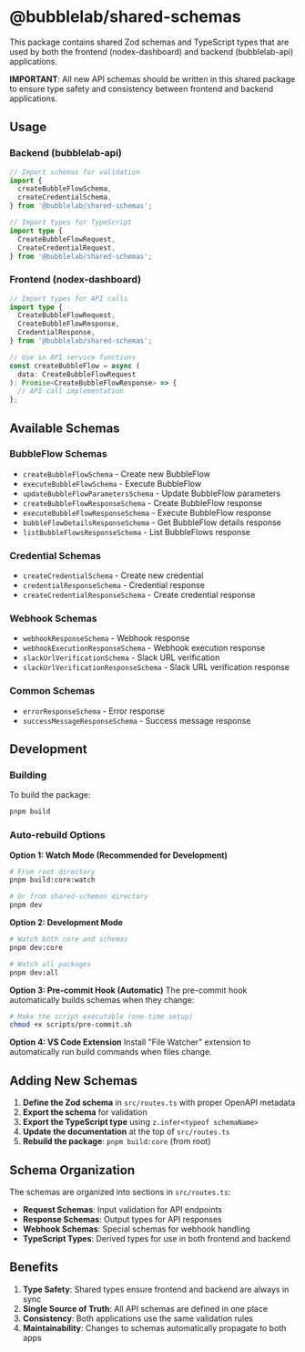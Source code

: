 # @bubblelab/shared-schemas

This package contains shared Zod schemas and TypeScript types that are used by both the frontend (nodex-dashboard) and backend (bubblelab-api) applications.

**IMPORTANT**: All new API schemas should be written in this shared package to ensure type safety and consistency between frontend and backend applications.

## Usage

### Backend (bubblelab-api)

```typescript
// Import schemas for validation
import {
  createBubbleFlowSchema,
  createCredentialSchema,
} from '@bubblelab/shared-schemas';

// Import types for TypeScript
import type {
  CreateBubbleFlowRequest,
  CreateCredentialRequest,
} from '@bubblelab/shared-schemas';
```

### Frontend (nodex-dashboard)

```typescript
// Import types for API calls
import type {
  CreateBubbleFlowRequest,
  CreateBubbleFlowResponse,
  CredentialResponse,
} from '@bubblelab/shared-schemas';

// Use in API service functions
const createBubbleFlow = async (
  data: CreateBubbleFlowRequest
): Promise<CreateBubbleFlowResponse> => {
  // API call implementation
};
```

## Available Schemas

### BubbleFlow Schemas

- `createBubbleFlowSchema` - Create new BubbleFlow
- `executeBubbleFlowSchema` - Execute BubbleFlow
- `updateBubbleFlowParametersSchema` - Update BubbleFlow parameters
- `createBubbleFlowResponseSchema` - Create BubbleFlow response
- `executeBubbleFlowResponseSchema` - Execute BubbleFlow response
- `bubbleFlowDetailsResponseSchema` - Get BubbleFlow details response
- `listBubbleFlowsResponseSchema` - List BubbleFlows response

### Credential Schemas

- `createCredentialSchema` - Create new credential
- `credentialResponseSchema` - Credential response
- `createCredentialResponseSchema` - Create credential response

### Webhook Schemas

- `webhookResponseSchema` - Webhook response
- `webhookExecutionResponseSchema` - Webhook execution response
- `slackUrlVerificationSchema` - Slack URL verification
- `slackUrlVerificationResponseSchema` - Slack URL verification response

### Common Schemas

- `errorResponseSchema` - Error response
- `successMessageResponseSchema` - Success message response

## Development

### Building

To build the package:

```bash
pnpm build
```

### Auto-rebuild Options

**Option 1: Watch Mode (Recommended for Development)**

```bash
# From root directory
pnpm build:core:watch

# Or from shared-schemas directory
pnpm dev
```

**Option 2: Development Mode**

```bash
# Watch both core and schemas
pnpm dev:core

# Watch all packages
pnpm dev:all
```

**Option 3: Pre-commit Hook (Automatic)**
The pre-commit hook automatically builds schemas when they change:

```bash
# Make the script executable (one-time setup)
chmod +x scripts/pre-commit.sh
```

**Option 4: VS Code Extension**
Install "File Watcher" extension to automatically run build commands when files change.

## Adding New Schemas

1. **Define the Zod schema** in `src/routes.ts` with proper OpenAPI metadata
2. **Export the schema** for validation
3. **Export the TypeScript type** using `z.infer<typeof schemaName>`
4. **Update the documentation** at the top of `src/routes.ts`
5. **Rebuild the package**: `pnpm build:core` (from root)

## Schema Organization

The schemas are organized into sections in `src/routes.ts`:

- **Request Schemas**: Input validation for API endpoints
- **Response Schemas**: Output types for API responses
- **Webhook Schemas**: Special schemas for webhook handling
- **TypeScript Types**: Derived types for use in both frontend and backend

## Benefits

1. **Type Safety**: Shared types ensure frontend and backend are always in sync
2. **Single Source of Truth**: All API schemas are defined in one place
3. **Consistency**: Both applications use the same validation rules
4. **Maintainability**: Changes to schemas automatically propagate to both apps
